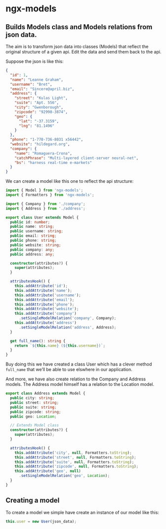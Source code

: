 # ngx-models

## Builds Models class and Models relations from json data.
The aim is to transform json data into classes (Models) that reflect the
original structure of a given api. Edit the data and send them back to the api.

Suppose the json is like this:

```json
{
  "id": 1,
  "name": "Leanne Graham",
  "username": "Bret",
  "email": "Sincere@april.biz",
  "address": {
    "street": "Kulas Light",
    "suite": "Apt. 556",
    "city": "Gwenborough",
    "zipcode": "92998-3874",
    "geo": {
      "lat": "-37.3159",
      "lng": "81.1496"
    }
  },
  "phone": "1-770-736-8031 x56442",
  "website": "hildegard.org",
  "company": {
    "name": "Romaguera-Crona",
    "catchPhrase": "Multi-layered client-server neural-net",
    "bs": "harness real-time e-markets"
  }
}
```

We can create a model like this one to reflect the api structure:

```typescript
import { Model } from 'ngx-models';
import { Formatters } from 'ngx-models';

import { Company } from './company';
import { Address } from './address';

export class User extends Model {
  public id: number;
  public name: string;
  public username: string;
  public email: string;
  public phone: string;
  public website: string;
  public company: any;
  public address: any;

  constructor(attributes?) {
    super(attributes);
  }

  attributesHook() {
    this.addAttribute('id');
    this.addAttribute('name');
    this.addAttribute('username');
    this.addAttribute('email');
    this.addAttribute('phone');
    this.addAttribute('website');
    this.addAttribute('company')
      .setSingleModelRelation('company', Company);
    this.addAttribute('address')
      .setSingleModelRelation('address', Address);
  }

  get full_name(): string {
    return `${this.name} (${this.username})`;
  }
}
```

Buy doing this we have created a class User which has a clever method `full_name`
that we’ll be able to use elswhere in our application.

And more, we have also create relation to the Company and Address models. The
Address model himself has a relation to the Location model.

```typescript
export class Address extends Model {
  public city: string;
  public street: string;
  public suite: string;
  public zipcode: string;
  public geo: Location;

  // Extends Model class
  constructor(attributes?) {
    super(attributes);
  }

  attributesHook() {
    this.addAttribute('city', null, Formatters.toString);
    this.addAttribute('street', null, Formatters.toString);
    this.addAttribute('suite', null, Formatters.toString);
    this.addAttribute('zipcode', null, Formatters.toString);
    this.addAttribute('geo', null)
      .setSingleModelRelation('geo', Location);
  }
}
```

## Creating a model

To create a model we simple have create an instance of our model like this:

```typescript
this.user = new User(json_data);
```


